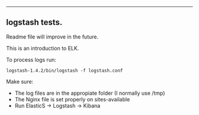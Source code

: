 ---
logstash tests.
---------------


Readme file will improve in the future.

This is an introduction to ELK.

To process logs run:

`logstash-1.4.2/bin/logstash -f logstash.conf`

Make sure:

  - The log files are in the appropiate folder (I normally use /tmp)
  - The Nginx file is set properly on sites-available
  - Run ElasticS -> Logstash -> Kibana
